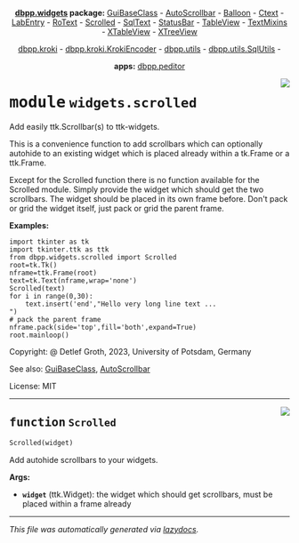 <center>

**[dbpp.widgets](dbpp.widgets.md) package:** 
[GuiBaseClass](dbpp.widgets.guibaseclass.md) -
[AutoScrollbar](dbpp.widgets.autoscrollbar.md) -
[Balloon](dbpp.widgets.balloon.md) -
[Ctext](dbpp.widgets.ctext.md) -
[LabEntry](dbpp.widgets.labentry.md) -
[RoText](dbpp.widgets.rotext.md) -
[Scrolled](dbpp.widgets.scrolled.md) -
[SqlText](dbpp.widgets.sqltext.md) -
[StatusBar](dbpp.widgets.statusbar.md) -
[TableView](dbpp.widgets.tableview.md) -
[TextMixins](dbpp.widgets.textmixins.md) -
[XTableView](dbpp.widgets.xtableview.md) -
[XTreeView](dbpp.widgets.xtreeview.md) 

[dbpp.kroki](dbpp.kroki.md) - 
[dbpp.kroki.KrokiEncoder](dbpp.kroki.krokiencoder.md) -
[dbpp.utils](dbpp.utils.md) - 
[dbpp.utils.SqlUtils](dbpp.utils.sqlutils.md)  -

**apps:** [dbpp.peditor](dbpp.peditor.pumleditor.md)


</center>

<!-- markdownlint-disable -->

<a href="../dbpp/widgets/scrolled.py#L0"><img align="right" style="float:right;" src="https://img.shields.io/badge/-source-cccccc?style=flat-square" /></a>

# <kbd>module</kbd> `widgets.scrolled`
Add easily ttk.Scrollbar(s) to ttk-widgets. 

This is a convenience function to add scrollbars which can optionally autohide to an existing widget which is placed already within a tk.Frame or a ttk.Frame.  

Except for the Scrolled function there is no function available for the Scrolled module.   Simply provide the  widget which should get the two scrollbars.  The widget should be placed in its own frame before.  Don't pack or grid the widget itself, just pack or grid the parent frame. 



**Examples:**
 

```
import tkinter as tk
import tkinter.ttk as ttk
from dbpp.widgets.scrolled import Scrolled
root=tk.Tk()
nframe=ttk.Frame(root)
text=tk.Text(nframe,wrap='none')
Scrolled(text)
for i in range(0,30):
    text.insert('end',"Hello very long line text ...
")
# pack the parent frame
nframe.pack(side='top',fill='both',expand=True)
root.mainloop()
``` 

Copyright: @ Detlef Groth, 2023, University of Potsdam, Germany 

See also: [GuiBaseClass](guibaseclass.md), [AutoScrollbar](autoscrollbar.md) 

License: MIT 


---

<a href="../dbpp/widgets/scrolled.py#L40"><img align="right" style="float:right;" src="https://img.shields.io/badge/-source-cccccc?style=flat-square" /></a>

## <kbd>function</kbd> `Scrolled`

```python
Scrolled(widget)
```

Add autohide scrollbars to your widgets. 



**Args:**
 
 - <b>`widget`</b> (ttk.Widget):  the widget which should get scrollbars,  must be placed within a frame already 




---

_This file was automatically generated via [lazydocs](https://github.com/ml-tooling/lazydocs)._
